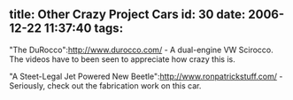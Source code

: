 title: Other Crazy Project Cars
id: 30
date: 2006-12-22 11:37:40
tags:
---

"The DuRocco":http://www.durocco.com/ - A dual-engine VW Scirocco. The videos have to been seen to appreciate how crazy this is.

"A Steet-Legal Jet Powered New Beetle":http://www.ronpatrickstuff.com/ - Seriously, check out the fabrication work on this car.